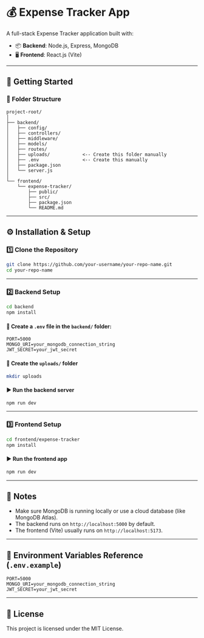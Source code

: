 # 💰 Expense Tracker App

A full-stack Expense Tracker application built with:

- 📦 **Backend**: Node.js, Express, MongoDB
- 🖥️ **Frontend**: React.js (Vite)

---

## 🚀 Getting Started

### 📁 Folder Structure

```
project-root/
│
├── backend/
│   ├── config/
│   ├── controllers/
│   ├── middleware/
│   ├── models/
│   ├── routes/
│   ├── uploads/            <-- Create this folder manually
│   ├── .env                <-- Create this manually
│   ├── package.json
│   └── server.js
│
└── frontend/
    └── expense-tracker/
        ├── public/
        ├── src/
        ├── package.json
        └── README.md
```

---

## ⚙️ Installation & Setup

### 1️⃣ Clone the Repository

```bash
git clone https://github.com/your-username/your-repo-name.git
cd your-repo-name
```

---

### 2️⃣ Backend Setup

```bash
cd backend
npm install
```

#### 📄 Create a `.env` file in the `backend/` folder:

```env
PORT=5000
MONGO_URI=your_mongodb_connection_string
JWT_SECRET=your_jwt_secret
```

#### 📂 Create the `uploads/` folder

```bash
mkdir uploads
```

#### ▶️ Run the backend server

```bash
npm run dev
```

---

### 3️⃣ Frontend Setup

```bash
cd frontend/expense-tracker
npm install
```

#### ▶️ Run the frontend app

```bash
npm run dev
```

---

## 📝 Notes

- Make sure MongoDB is running locally or use a cloud database (like MongoDB Atlas).
- The backend runs on `http://localhost:5000` by default.
- The frontend (Vite) usually runs on `http://localhost:5173`.

---

## 📂 Environment Variables Reference (`.env.example`)

```env
PORT=5000
MONGO_URI=your_mongodb_connection_string
JWT_SECRET=your_jwt_secret
```

---


## 📄 License

This project is licensed under the MIT License.
